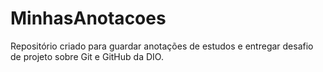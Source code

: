 # MinhasAnotacoes
Repositório criado para guardar anotações de estudos e entregar desafio de projeto sobre Git e GitHub da DIO.

